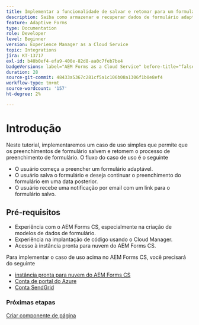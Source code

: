 ```yaml
---
title: Implementar a funcionalidade de salvar e retomar para um formulário adaptável
description: Saiba como armazenar e recuperar dados de formulário adaptáveis da conta de armazenamento do Azure.
feature: Adaptive Forms
type: Documentation
role: Developer
level: Beginner
version: Experience Manager as a Cloud Service
topic: Integrations
jira: KT-13717
exl-id: b40b0ef4-efa9-400e-82d8-aa0c7feb7be4
badgeVersions: label="AEM Forms as a Cloud Service" before-title="false"
duration: 28
source-git-commit: 48433a5367c281cf5a1c106b08a1306f1b0e8ef4
workflow-type: tm+mt
source-wordcount: '157'
ht-degree: 2%

---
```


# Introdução

Neste tutorial, implementaremos um caso de uso simples que permite que os preenchimentos de formulário salvem e retomem o processo de preenchimento de formulário. O fluxo do caso de uso é o seguinte

* O usuário começa a preencher um formulário adaptável.
* O usuário salva o formulário e deseja continuar o preenchimento do formulário em uma data posterior.
* O usuário recebe uma notificação por email com um link para o formulário salvo.

## Pré-requisitos

* Experiência com o AEM Forms CS, especialmente na criação de modelos de dados de formulário.
* Experiência na implantação de código usando o Cloud Manager.
* Acesso à instância pronta para nuvem do AEM Forms CS.

Para implementar o caso de uso acima no AEM Forms CS, você precisará do seguinte

* [instância pronta para nuvem do AEM Forms CS](https://experienceleague.adobe.com/docs/experience-manager-learn/cloud-service/forms/developing-for-cloud-service/intellij-and-aem-sync.html?lang=en#set-up-aem-author-instance)
* [Conta de portal do Azure](https://portal.azure.com/)
* [Conta SendGrid](https://sendgrid.com/)

### Próximas etapas

[Criar componente de página](./page-component.md)
